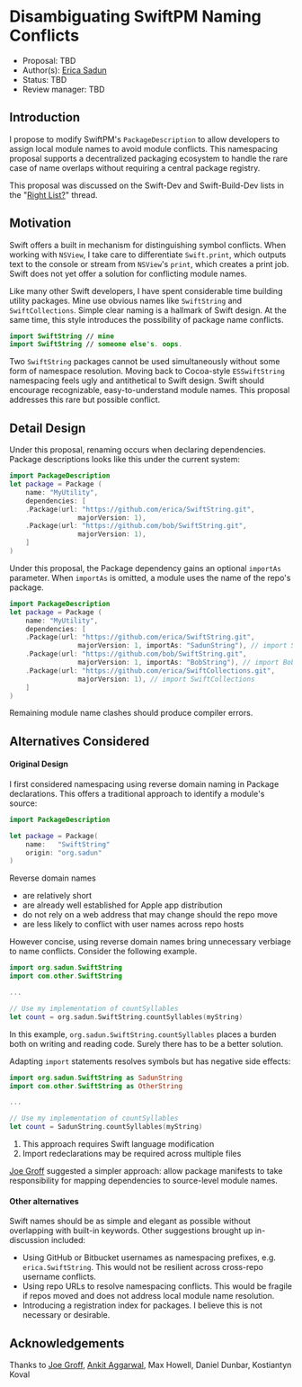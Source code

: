 # Disambiguating SwiftPM Naming Conflicts

* Proposal: TBD
* Author(s): [Erica Sadun](http://github.com/erica)
* Status: TBD
* Review manager: TBD

## Introduction

I propose to modify SwiftPM's `PackageDescription` to allow developers to assign local module names to avoid module conflicts. This namespacing proposal supports a decentralized packaging ecosystem to handle the rare case of name overlaps without requiring a central package registry.

This proposal was discussed on the Swift-Dev and Swift-Build-Dev lists in the "[Right List?](http://article.gmane.org/gmane.comp.lang.swift.devel/1149)" thread.

## Motivation

Swift offers a built in mechanism for distinguishing symbol conflicts. When working with `NSView`, I take care to differentiate `Swift.print`, which outputs text to the console or stream from `NSView`'s  `print`, which creates a print job. Swift does not yet offer a solution for conflicting module names.

Like many other Swift developers, I have spent considerable time building utility packages. Mine use obvious names like `SwiftString` and `SwiftCollections`. Simple clear naming is a hallmark of Swift design. At the same time, this style introduces the possibility of package name conflicts. 

```swift
import SwiftString // mine
import SwiftString // someone else's. oops.
```

Two `SwiftString` packages cannot be used simultaneously without some form of namespace resolution. Moving back to Cocoa-style `ESSwiftString` namespacing feels ugly and antithetical to Swift design. Swift should encourage recognizable, easy-to-understand module names. This proposal addresses this rare but possible conflict.

## Detail Design

Under this proposal, renaming occurs when declaring dependencies. Package descriptions looks like this under the current system:

```swift
import PackageDescription
let package = Package (
    name: "MyUtility",
    dependencies: [
	.Package(url: "https://github.com/erica/SwiftString.git",
                 majorVersion: 1),
	.Package(url: "https://github.com/bob/SwiftString.git",
                 majorVersion: 1),
    ]
)
```

Under this proposal, the Package dependency gains an optional `importAs` parameter. When `importAs` is omitted, a module uses the name of the repo's package.

```swift
import PackageDescription
let package = Package (
    name: "MyUtility",
    dependencies: [
	.Package(url: "https://github.com/erica/SwiftString.git",
                 majorVersion: 1, importAs: "SadunString"), // import SadunString
	.Package(url: "https://github.com/bob/SwiftString.git",
                 majorVersion: 1, importAs: "BobString"), // import BobString
	.Package(url: "https://github.com/erica/SwiftCollections.git",
                 majorVersion: 1), // import SwiftCollections
    ]
)
```

Remaining module name clashes should produce compiler errors.

## Alternatives Considered

#### Original Design

I first considered namespacing using reverse domain naming in Package declarations. This offers a traditional approach to identify a module's source:

```swift
import PackageDescription

let package = Package(
    name:   "SwiftString"
    origin: "org.sadun"
)
```

Reverse domain names

* are relatively short
* are already well established for Apple app distribution
* do not rely on a web address that may change should the repo move
* are less likely to conflict with user names across repo hosts 

However concise, using reverse domain names bring unnecessary verbiage to name conflicts. Consider the following example.

```swift
import org.sadun.SwiftString
import com.other.SwiftString

...

// Use my implementation of countSyllables
let count = org.sadun.SwiftString.countSyllables(myString)
```

In this example, `org.sadun.SwiftString.countSyllables` places a burden both on writing and reading code. Surely there has to be a better solution.

Adapting `import` statements resolves symbols but has negative side effects:

```swift
import org.sadun.SwiftString as SadunString
import com.other.SwiftString as OtherString

...

// Use my implementation of countSyllables
let count = SadunString.countSyllables(myString)
```

1. This approach requires Swift language modification
2. Import redeclarations may be required across multiple files

[Joe Groff](https://github.com/jckarter) suggested a simpler approach: allow package manifests to take responsibility for mapping dependencies to source-level module names.

#### Other alternatives

Swift names should be as simple and elegant as possible without overlapping with built-in keywords. Other suggestions brought up in-discussion included:

* Using GitHub or Bitbucket usernames as namespacing prefixes, e.g. `erica.SwiftString`. This would not be resilient across cross-repo username conflicts.
* Using repo URLs to resolve namespacing conflicts. This would be fragile if repos moved and does not address local module name resolution.
* Introducing a registration index for packages. I believe this is not necessary or desirable.

## Acknowledgements
Thanks to [Joe Groff](https://github.com/jckarter), [Ankit Aggarwal](https://github.com/aciidb0mb3r), Max Howell, Daniel Dunbar, Kostiantyn Koval